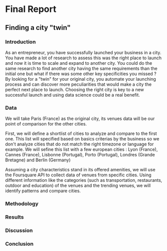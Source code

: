 # Final Report

## Finding a city "twin"

### Introduction

As an entrepreneur, you have successfully launched your business in a city. You have made a lot of research to assess this was the right place to launch and now it is time to scale and expand to another city. 
You could do the same research to find another city having the same requirements than the initial one but what if there was some other key specificities you missed ?
By looking for a "twin" for your original city, you automate your launching process and can discover more peculiarities that would make a city the perfect next place to launch.
Choosing the right city is key to a new successful launch and using data science could be a real benefit.

### Data

We will take Paris (France) as the original city, its venues data will be our point of comparison for the other cities.

First, we will define a shortlist of cities to analyze and compare to the first one. This list will specified based on basics criterias by the business so we don't analyze cities that do not match the right timezone or language for example. We will sefine this list with a few european cities : Lyon (France), Cannes (France), Lisbonne (Portugal), Porto (Portugal), Londres (Grande Bretagne) and Berlin (Germany)

Assuming a city characteristics stand in its offered amenities, we will use the Foursquare API to collect data of venues from specific cities.
Using different information like the categories (such as transportation, restaurants, outdoor and education) of the venues and the trending venues, we will identify patterns and compare cities.

### Methodology

### Results

### Discussion

### Conclusion
